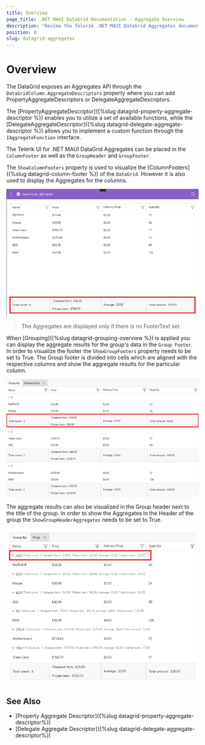 ```yaml
---
title: Overview
page_title: .NET MAUI DataGrid Documentation - Aggregate Overview
description: "Review the Telerik .NET MAUI DataGrid Aggregates documentation article to learn more about all built in Aggregate functions you can use."
position: 0
slug: datagrid-aggregates
---
```


# Overview

The DataGrid exposes an Aggregates API through the `DataGridColumn.AggregateDescriptors` property where you can add PropertyAggregateDescriptors or DelegateAggregateDescriptors.

The [PropertyAggregateDescriptor]({%slug datagrid-property-aggregate-descriptor %}) enables you to utilize a set of available functions, while the [DelegateAggregateDescriptor]({%slug datagrid-delegate-aggregate-descriptor %}) allows you to implement a custom function through the `IAggregateFunction` interface.

The Telerik UI for .NET MAUI DataGrid Aggregates can be placed in the `ColumnFooter` as well as the `GroupHeader` and  `GroupFooter`. 

The `ShowColumnFooters` property is used to visualize the [ColumnFooters]({%slug datagrid-column-footer %}) of the `DataGrid`. However it is also used to display the Aggregates for the columns.

![DataGrid Column Footer Aggregate](../images/datagrid-property-aggregate-windows.png)

> The Aggregates are displayed only if there is no FooterText set.

When [Grouping]({%slug datagrid-grouping-overview %}) is applied you can display the aggregate results for the group's data in the `Group Footer`. In order to visualize the footer the `ShowGroupFooters` property needs to be set to True. The Group footer is divided into cells which are aligned with the respective columns and show the aggregate results for the particular column.

![DataGrid Group Footer Aggregate](../images/datagrid-group-footer-aggregate.png)

The aggregate results can also be visualized in the Group header next to the title of the group. In order to show the Aggregates in the Header of the group the `ShowGroupHeaderAggregates` needs to be set to True.

![DataGrid Group Header Aggregate](../images/datagrid-group-header-aggregate.png)

## See Also

- [Property Aggregate Descriptor]({%slug datagrid-property-aggregate-descriptor%})
- [Delegate Aggregate Descriptor]({%slug datagrid-delegate-aggregate-descriptor%})